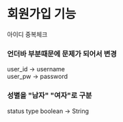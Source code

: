 # 회원가입 기능
아이디 중복체크

### 언더바 부분때문에 문제가 되어서 변경
user_id -> username<br>
user_pw -> password

### 성별을 "남자" "여자"로 구분
status type
boolean -> String
